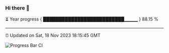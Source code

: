 ### Hi there 👋

⏳ Year progress { ██████████████████████████▁▁▁▁ } 88.15 %

---

⏰ Updated on Sat, 18 Nov 2023 18:15:45 GMT

![Progress Bar CI](https://github.com/liununu/liununu/workflows/Progress%20Bar%20CI/badge.svg)
